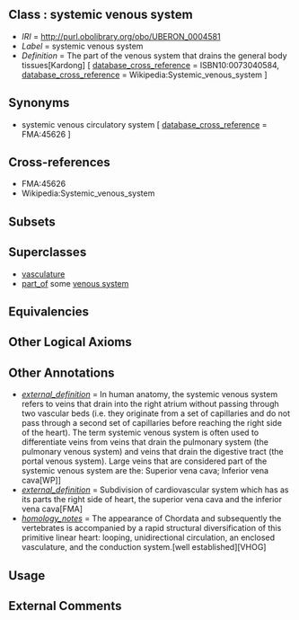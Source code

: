 
## Class : systemic venous system

 * *IRI* = http://purl.obolibrary.org/obo/UBERON_0004581
 * *Label* = systemic venous system
 * *Definition* = The part of the venous system that drains the general body tissues[Kardong] [ [database_cross_reference](../../ef/oboInOwl#hasDbXref.md) = ISBN10:0073040584, [database_cross_reference](../../ef/oboInOwl#hasDbXref.md) = Wikipedia:Systemic_venous_system ]

## Synonyms

 * systemic venous circulatory system [ [database_cross_reference](../../ef/oboInOwl#hasDbXref.md) = FMA:45626 ]

## Cross-references

 * FMA:45626
 * Wikipedia:Systemic_venous_system

## Subsets


## Superclasses

 * [vasculature](../../UBERON/49/UBERON_0002049.md)
 * [part_of](../../BFO/50/BFO_0000050.md) some [venous system](../../UBERON/82/UBERON_0004582.md)

## Equivalencies


## Other Logical Axioms


## Other Annotations

 * *[external_definition](../../UBPROP/01/UBPROP_0000001.md)* = In human anatomy, the systemic venous system refers to veins that drain into the right atrium without passing through two vascular beds (i.e. they originate from a set of capillaries and do not pass through a second set of capillaries before reaching the right side of the heart). The term systemic venous system is often used to differentiate veins from veins that drain the pulmonary system (the pulmonary venous system) and veins that drain the digestive tract (the portal venous system). Large veins that are considered part of the systemic venous system are the: Superior vena cava; Inferior vena cava[WP]]
 * *[external_definition](../../UBPROP/01/UBPROP_0000001.md)* = Subdivision of cardiovascular system which has as its parts the right side of heart, the superior vena cava and the inferior vena cava[FMA]
 * *[homology_notes](../../UBPROP/03/UBPROP_0000003.md)* = The appearance of Chordata and subsequently the vertebrates is accompanied by a rapid structural diversification of this primitive linear heart: looping, unidirectional circulation, an enclosed vasculature, and the conduction system.[well established][VHOG]

## Usage


## External Comments

